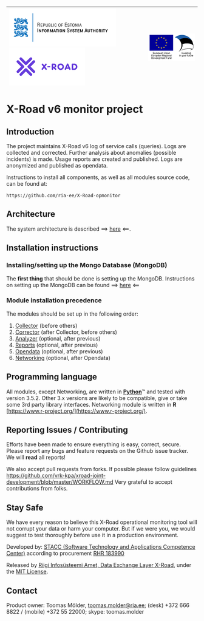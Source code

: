 
| [![Republic of Estonia Information System Authority](docs/img/ria_100_en.png)](https://www.ria.ee/en/) [![X-ROAD](docs/img/xroad_100_en.png)](https://www.ria.ee/en/x-road.html) | ![European Union / European Regional Development Fund / Investing in your future](docs/img/eu_rdf_100_en.png "Documents that are tagged with EU/SF logos must keep the logos until 1.11.2022. If it has not stated otherwise in the documentation. If new documentation is created  using EU/SF resources the logos must be tagged appropriately so that the deadline for logos could be found.") |
| :-------------------------------------------------- | -------------------------: |

# X-Road v6 monitor project

## Introduction

The project maintains X-Road v6 log of service calls (queries). 
Logs are collected and corrected. 
Further analysis about anomalies (possible incidents) is made. 
Usage reports are created and published. 
Logs are anonymized and published as opendata.

Instructions to install all components, as well as all modules source code, can be found at:

```
https://github.com/ria-ee/X-Road-opmonitor
```

## Architecture

The system architecture is described ==> [here](./docs/system_architecture.md) <==.

## Installation instructions

### Installing/setting up the Mongo Database (MongoDB)

The **first thing** that should be done is setting up the MongoDB. 
Instructions on setting up the MongoDB can be found ==> [here](./docs/database_module.md) <==

### Module installation precedence

The modules should be set up in the following order:
 
1. [Collector](./docs/collector_module.md) (before others)
2. [Corrector](./docs/corrector_module.md) (after Collector, before others)
3. [Analyzer](./docs/analysis_module.md) (optional, after previous)
4. [Reports](./docs/reports_module.md) (optional, after previous)
5. [Opendata](./docs/opendata_module.md) (optional, after previous)
6. [Networking](./docs/networking_module.md) (optional, after Opendata)

## Programming language

All modules, except Networking, are written in [**Python**](https://www.python.org/)&trade; and tested with version 3.5.2. 
Other 3.x versions are likely to be compatible, give or take some 3rd party library interfaces.
Networking module is written in **R** [https://www.r-project.org/](https://www.r-project.org/).

## Reporting Issues / Contributing

Efforts have been made to ensure everything is easy, correct, secure. 
Please report any bugs and feature requests on the Github issue tracker. 
We will **read** all reports!

We also accept pull requests from forks. 
If possible please follow guidelines https://github.com/vrk-kpa/xroad-joint-development/blob/master/WORKFLOW.md
Very grateful to accept contributions from folks.

## Stay Safe

We have every reason to believe this X-Road operational monitoring tool will not corrupt your data or harm your computer. 
But if we were you, we would suggest to test thoroughly before use it in a production environment.

Developed by: [STACC (Software Technology and Applications Competence Center)](https://www.stacc.ee/en/) according to procurement [RHR 183990](https://riigihanked.riik.ee/register/hange/183990)

Released by [Riigi Infosüsteemi Amet, Data Exchange Layer X-Road](https://www.ria.ee/en/x-road.html), under the [MIT License](http://www.opensource.org/licenses/MIT).

## Contact

Product owner: Toomas Mölder, toomas.molder@ria.ee; (desk) +372 666 8822 / (mobile) +372 55 22000; skype: toomas.molder
